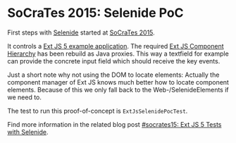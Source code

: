 # SoCraTes 2015: Selenide PoC

First steps with [Selenide][selenide] started at [SoCraTes 2015][socrates].

It controls a [Ext JS 5 example application][extjs-examples]. The required [Ext JS Component Hierarchy][extjs-api] has
been rebuild as Java proxies. This way a textfield for example can provide the concrete input field which should
receive the key events.

Just a short note why not using the DOM to locate elements: Actually the component manager of Ext JS knows much
better how to locate component elements. Because of this we only fall back to the Web-/SelenideElements if we need
to.

The test to run this proof-of-concept is `ExtJsSelenidePocTest`.

Find more information in the related blog post [#socrates15: Ext JS 5 Tests with Selenide][mindsblog].

[selenide]: <http://selenide.org/> "Selenide: concise UI tests in Java"
[socrates]: <https://www.socrates-conference.de/> "SoCraTes Germany - International Software Craftsmanship and Testing Conference"
[extjs-examples]: <http://dev.sencha.com/extjs/5.1.0/examples/> "Ext JS 5.0 Examples"
[extjs-api]: <https://docs.sencha.com/extjs/5.1/5.1.0-apidocs/> "API Documentation - Ext JS - Sencha Docs"
[mindsblog]: <http://minds.coremedia.com/2015/08/31/socrates15-ext-js-5-tests-with-selenide/> "#socrates15: Ext JS 5 Tests with Selenide | Minds"
